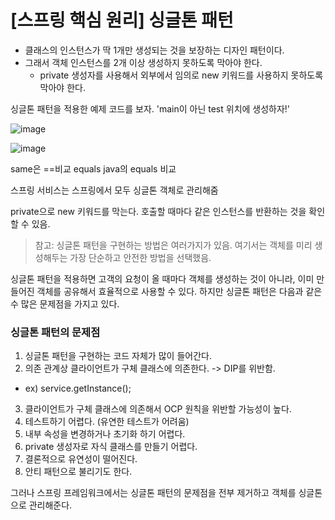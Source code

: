 # [스프링 핵심 원리] 싱글톤 패턴

- 클래스의 인스턴스가 딱 1개만 생성되는 것을 보장하는 디자인 패턴이다.
- 그래서 객체 인스턴스를 2개 이상 생성하지 못하도록 막아야 한다.
  - private 생성자를 사용해서 외부에서 임의로 new 키워드를 사용하지 못하도록 막아야 한다.

싱글톤 패턴을 적용한 예제 코드를 보자. 'main이 아닌 test 위치에 생성하자!'

![image](https://user-images.githubusercontent.com/37948906/142592827-160de9a6-291d-4fc6-a45d-d92ab414d976.png)

![image](https://user-images.githubusercontent.com/37948906/142592794-64a40af1-255d-4f0b-a4db-a819587eaaec.png)

same은 ==비교
equals java의 equals 비교

스프링 서비스는 스프링에서 모두 싱글톤 객체로 관리해줌

private으로 new 키워드를 막는다.
호출할 때마다 같은 인스턴스를 반환하는 것을 확인할 수 있음.

> 참고: 싱글톤 패턴을 구현하는 방법은 여러가지가 있음. 여기서는 객체를 미리 생성해두는 가장 단순하고 안전한 방법을 선택했음.

싱글톤 패턴을 적용하면 고객의 요청이 올 때마다 객체를 생성하는 것이 아니라, 이미 만들어진 객체를 공유해서 효율적으로 사용할 수 있다. 하지만 싱글톤 패턴은 다음과 같은 수 많은 문제점을 가지고 있다.

### 싱글톤 패턴의 문제점
1. 싱글톤 패턴을 구현하는 코드 자체가 많이 들어간다.
2. 의존 관계상 클라이언트가 구체 클래스에 의존한다. -> DIP를 위반함.
  - ex) service.getInstance();
3. 클라이언트가 구체 클래스에 의존해서 OCP 원칙을 위반할 가능성이 높다.
4. 테스트하기 어렵다. (유연한 테스트가 어려움)
5. 내부 속성을 변경하거나 초기화 하기 어렵다.
6. private 생성자로 자식 클래스를 만들기 어렵다.
7. 결론적으로 유연성이 떨어진다.
8. 안티 패턴으로 불리기도 한다.

그러나 스프링 프레임워크에서는 싱글톤 패턴의 문제점을 전부 제거하고 객체를 싱글톤으로 관리해준다.

